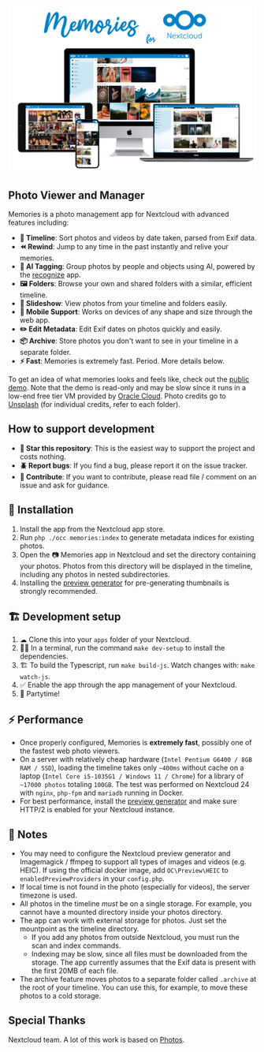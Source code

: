 ![Screenshot](appinfo/screenshot.jpg)

## Photo Viewer and Manager

Memories is a photo management app for Nextcloud with advanced features including:

* **📸 Timeline**: Sort photos and videos by date taken, parsed from Exif data.
* **⏪ Rewind**: Jump to any time in the past instantly and relive your memories.
* **🤖 AI Tagging**: Group photos by people and objects using AI, powered by the [recognize](https://github.com/nextcloud/recognize) app.
* **🖼️ Folders**: Browse your own and shared folders with a similar, efficient timeline.
* **🎦 Slideshow**: View photos from your timeline and folders easily.
* **📱 Mobile Support**: Works on devices of any shape and size through the web app.
* **✏️ Edit Metadata**: Edit Exif dates on photos quickly and easily.
* **📦 Archive**: Store photos you don't want to see in your timeline in a separate folder.
* **⚡️ Fast**: Memories is extremely fast. Period. More details below.

To get an idea of what memories looks and feels like, check out the [public demo](https://memories-demo.radialapps.com/apps/memories/). Note that the demo is read-only and may be slow since it runs in a low-end free tier VM provided by [Oracle Cloud](https://www.oracle.com/cloud/free/). Photo credits go to [Unsplash](https://unsplash.com/) (for individual credits, refer to each folder).

## How to support development
* **🌟 Star this repository**: This is the easiest way to support the project and costs nothing.
* **🪲 Report bugs**: If you find a bug, please report it on the issue tracker.
* **📝 Contribute**: If you want to contribute, please read file / comment on an issue and ask for guidance.

## 🚀 Installation

1. Install the app from the Nextcloud app store.
1. Run `php ./occ memories:index` to generate metadata indices for existing photos.
1. Open the 📷 Memories app in Nextcloud and set the directory containing your photos. Photos from this directory will be displayed in the timeline, including any photos in nested subdirectories.
1. Installing the [preview generator](https://github.com/rullzer/previewgenerator) for pre-generating thumbnails is strongly recommended.

## 🏗 Development setup

1. ☁ Clone this into your `apps` folder of your Nextcloud.
1. 👩‍💻 In a terminal, run the command `make dev-setup` to install the dependencies.
1. 🏗 To build the Typescript, run `make build-js`. Watch changes with: `make watch-js`.
1. ✅ Enable the app through the app management of your Nextcloud.
1. 🎉 Partytime!

## ⚡ Performance
- Once properly configured, Memories is **extremely fast**, possibly one of the fastest web photo viewers.
- On a server with relatively cheap hardware (`Intel Pentium G6400 / 8GB RAM / SSD`), loading the timeline takes only `~400ms` without cache on a laptop (`Intel Core i5-1035G1 / Windows 11 / Chrome`) for a library of `~17000 photos` totaling `100GB`. The test was performed on Nextcloud 24 with `nginx`, `php-fpm` and `mariadb` running in Docker.
- For best performance, install the [preview generator](https://github.com/rullzer/previewgenerator) and make sure HTTP/2 is enabled for your Nextcloud instance.

## 📝 Notes
- You may need to configure the Nextcloud preview generator and Imagemagick / ffmpeg to support all types of images and videos (e.g. HEIC). If using the official docker image, add `OC\Preview\HEIC` to `enabledPreviewProviders` in your `config.php`.
- If local time is not found in the photo (especially for videos), the server timezone is used.
- All photos in the timeline _must_ be on a single storage. For example, you cannot have a mounted directory inside your photos directory.
- The app can work with external storage for photos. Just set the mountpoint as the timeline directory.
    - If you add any photos from outside Nextcloud, you must run the scan and index commands.
    - Indexing may be slow, since all files must be downloaded from the storage. The app currently assumes that the Exif data is present with the first 20MB of each file.
- The archive feature moves photos to a separate folder called `.archive` at the root of your timeline. You can use this, for example, to move these photos to a cold storage.

## Special Thanks
Nextcloud team. A lot of this work is based on [Photos](https://github.com/nextcloud/photos).